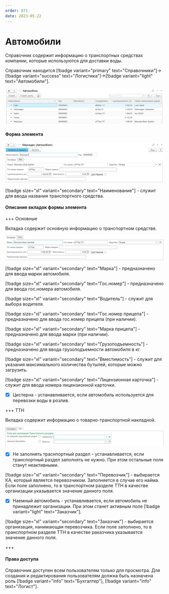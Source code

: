 ```yaml
---
order: 871
date: 2023-05-22
---
```

# Автомобили

Справочник содержит информацию о транспортных средствах компании, которые используются для доставки воды.

Справочник находится [!badge variant="primary" text="Справочники"]->[!badge variant="success" text="Логистика"]->[!badge variant="light" text="Автомобили"].

![Форма списка автомобили](/images/Форма_списка_автомобили.jpg)

#### Форма элемента

![](/images/Форма_элемента_автомобили.jpg)

[!badge size="xl" variant="secondary" text="Наименование"] - служит для ввода названия транспортного средства.

#### Описание вкладок формы элемента

+++ Основные

Вкладка содержит основную информацию о транспортном средстве.

![](/images/Вкладка_основная_автомобили.jpg)

[!badge size="xl" variant="secondary" text="Марка"] - предназначено для ввода марки автомобиля.

[!badge size="xl" variant="secondary" text="Гос.номер"] - предназначено для ввода гос.номера автомобиля.

[!badge size="xl" variant="secondary" text="Водитель"] - служит для выбора водителя. 

[!badge size="xl" variant="secondary" text="Гос.номер прицепа"] - предназначено для ввода гос.номер прицепа (при наличии).

[!badge size="xl" variant="secondary" text="Марка прицепа"] - предназначено для ввода марки (при наличии).

[!badge size="xl" variant="secondary" text="Грузоподъемность"] - предназначено для ввода  грузоподъемности автомобиля в кг.

[!badge size="xl" variant="secondary" text="Вместимость"] - служит для  указания максимального количества бутылей, которые можно загрузить.

[!badge size="xl" variant="secondary" text="Лицензионная карточка"] - служит для ввода номера лицензионной карточки.

- [x] Цистерна - устанавливается, если автомобиль используется для перевозки воды в розлив.

+++ ТТН

Вкладка содержит информацию о товарно-транспортной накладной.

![](/images/Вкладка_ттн_автомобили.jpg)

- [x] Не заполнять траснпортный раздел - устанавливается, если транспортный раздел заполнять не нужно. При этом остальные поля станут неактивными.

[!badge size="xl" variant="secondary" text="Перевозчик"] - выбирается КА, который является перевозчиком. Заполняется в случае его найма. Если поле заполнено, то в транспортном разделе ТТН в качестве организации указывается значение данного поля. 

- [x] Наемный автомобиль - устанавливается, если автомобиль не принадлежит организации. При этом станет активным поле [!badge  variant="light" text="Заказчик"]. 

[!badge size="xl" variant="secondary" text="Заказчик"] - выбирается организация, нанимающая перевозчика. Если поле заполнено, то в nранспортном разделе ТТН в качестве pаказчика указывается значение данного поля. 

+++

#### Права доступа

Справочник доступен всем пользователям только для просмотра. Для создания и редактирования пользователям должна быть назначена роль [!badge variant="info" text="Бухгалтер"], [!badge variant="info" text="Логист"].
